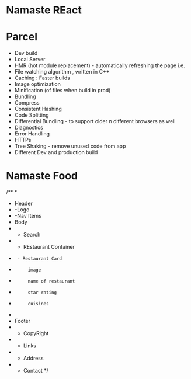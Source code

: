 # Namaste REact

# Parcel
- Dev build
- Local Server
- HMR (hot module replacement) - automatically refreshing the page i.e.
- File watching algorithm , written in C++
- Caching : Faster builds   
- Image optimization
- Minification (of files when build in prod)
- Bundling
- Compress
- Consistent Hashing
- Code Splitting
- Differential Bundling - to support older n different browsers as well
- Diagnostics 
- Error Handling
- HTTPs
- Tree Shaking - remove unused code from app
- Different Dev and production build


# Namaste Food
/**
 * 
 * Header
 *  -Logo
 *  -Nav Items
 * Body
 *  - Search
 *  - REstaurant Container
 *      - Restaurant Card
 *          image
 *          name of restaurant
 *          star rating
 *          cuisines
 *          
 * Footer
 *  - CopyRight
 *  - Links
 *  - Address
 *  - Contact
 */

